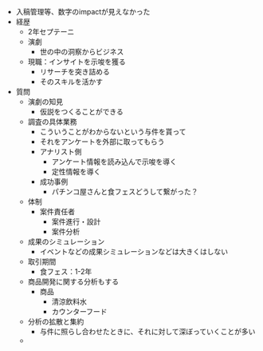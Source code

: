 - 入稿管理等、数字のimpactが見えなかった
- 経歴
	- 2年セプテーニ
	- 演劇
		- 世の中の洞察からビジネス
	- 現職：インサイトを示唆を獲る 
		- リサーチを突き詰める
		- そのスキルを活かす
- 質問
	- 演劇の知見
		- 仮説をつくることができる
	- 調査の具体業務
		- こういうことがわからないという与件を貰って
		- それをアンケートを外部に取ってもらう
		- アナリスト側
			- アンケート情報を読み込んで示唆を導く
			- 定性情報を導く
		- 成功事例
			- パチンコ屋さんと食フェスどうして繋がった？
	- 体制
		- 案件責任者
			- 案件進行・設計
			- 案件分析
	- 成果のシミュレーション
		- イベントなどの成果シミュレーションなどは大きくはしない
	- 取引期間
		- 食フェス：1-2年
	- 商品開発に関する分析もする
		- 商品
			- 清涼飲料水
			- カウンターフード
	- 分析の拡散と集約
		- 与件に照らし合わせたときに、それに対して深ぼっていくことが多い
	- 